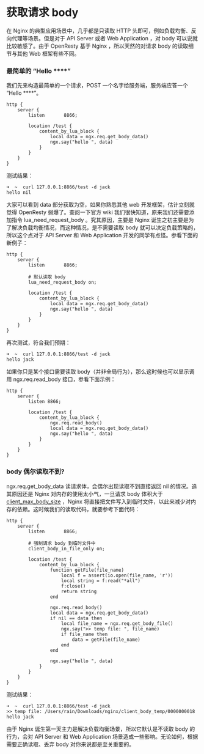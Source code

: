 # 获取请求 body

在 Nginx 的典型应用场景中，几乎都是只读取 HTTP 头即可，例如负载均衡、反向代理等场景。但是对于 API Server 或者 Web Application ，对 body 可以说就比较敏感了。由于 OpenResty 基于 Nginx ，所以天然的对请求 body 的读取细节与其他 Web 框架有些不同。

### 最简单的 “Hello \*\*\*\*”

我们先来构造最简单的一个请求，POST 一个名字给服务端，服务端应答一个 “Hello \*\*\*\*”。

```nginx
http {
    server {
        listen       8866;

        location /test {
            content_by_lua_block {
                local data = ngx.req.get_body_data()
                ngx.say("hello ", data)
            }
        }
    }
}
```

测试结果：

```shell
➜  ~  curl 127.0.0.1:8866/test -d jack
hello nil
```

大家可以看到 data 部分获取为空，如果你熟悉其他 web 开发框架，估计立刻就觉得 OpenResty 弱爆了。查阅一下官方 wiki 我们很快知道，原来我们还需要添加指令 lua_need_request_body 。究其原因，主要是 Nginx 诞生之初主要是为了解决负载均衡情况，而这种情况，是不需要读取 body 就可以决定负载策略的，所以这个点对于 API Server 和 Web Application 开发的同学有点怪。参看下面的新例子：

```nginx
http {
    server {
        listen       8866;

        # 默认读取 body
        lua_need_request_body on;

        location /test {
            content_by_lua_block {
                local data = ngx.req.get_body_data()
                ngx.say("hello ", data)
            }
        }
    }
}
```

再次测试，符合我们预期：

```shell
➜  ~  curl 127.0.0.1:8866/test -d jack
hello jack
```

如果你只是某个接口需要读取 body（并非全局行为），那么这时候也可以显示调用 ngx.req.read_body 接口，参看下面示例：

```nginx
http {
    server {
        listen 8866;

        location /test {
            content_by_lua_block {
                ngx.req.read_body()
                local data = ngx.req.get_body_data()
                ngx.say("hello ", data)
            }
        }
    }
}
```

### body 偶尔读取不到?

ngx.req.get_body_data 读请求体，会偶尔出现读取不到直接返回 nil 的情况。追其原因还是 Nginx 对内存的使用太小气，一旦请求 body 体积大于 [client_max_body_size](http://nginx.org/en/docs/http/ngx_http_core_module.html#client_max_body_size) ，Nginx 将直接把文件写入到临时文件，以此来减少对内存的依赖。这时候我们的读取代码，就要参考下面代码：

```nginx
http {
    server {
        listen       8866;

        # 强制请求 body 到临时文件中
        client_body_in_file_only on;

        location /test {
            content_by_lua_block {
                function getFile(file_name)
                    local f = assert(io.open(file_name, 'r'))
                    local string = f:read("*all")
                    f:close()
                    return string
                end

                ngx.req.read_body()
                local data = ngx.req.get_body_data()
                if nil == data then
                    local file_name = ngx.req.get_body_file()
                    ngx.say(">> temp file: ", file_name)
                    if file_name then
                        data = getFile(file_name)
                    end
                end

                ngx.say("hello ", data)
            }
        }
    }
}
```

测试结果：

```nginx
➜  ~  curl 127.0.0.1:8866/test -d jack
>> temp file: /Users/rain/Downloads/nginx/client_body_temp/0000000018
hello jack
```

由于 Nginx 诞生第一天主力是解决负载均衡场景，所以它默认是不读取 body 的行为，会对 API Server 和 Web Application 场景造成一些影响。无论如何，根据需要正确读取、丢弃 body 对你来说都是至关重要的。








